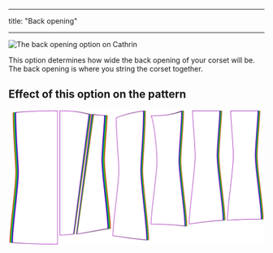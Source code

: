 ***

title: "Back opening"

***

![The back opening option on Cathrin](./backopening.svg)

This option determines how wide the back opening of your corset will be. The back opening is where you string the corset together.

## Effect of this option on the pattern

![This image shows the effect of this option by superimposing several variants that have a different value for this option](cathrin_backopening_sample.svg "Effect of this option on the pattern")
